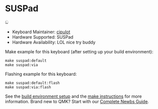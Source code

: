 # SUSPad

ඞ

* Keyboard Maintainer: [cipulot](https://github.com/cipulot)
* Hardware Supported: SUSPad
* Hardware Availability: LOL nice try buddy

Make example for this keyboard (after setting up your build environment):

    make suspad:default
    make suspad:via

Flashing example for this keyboard:

    make suspad:default:flash
    make suspad:via:flash

See the [build environment setup](https://docs.qmk.fm/#/getting_started_build_tools) and the [make instructions](https://docs.qmk.fm/#/getting_started_make_guide) for more information. Brand new to QMK? Start with our [Complete Newbs Guide](https://docs.qmk.fm/#/newbs).
